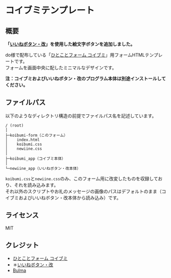 # コイブミテンプレート

## 概要
**「[いいねボタン・改](https://do.gt-gt.org/product/newiine/)」を使用した絵文字ボタンを追加しました。**

do様で配布している「[ひとことフォーム コイブミ](https://do.gt-gt.org/product/koibumi/)」用フォームHTMLテンプレートです。<br>
フォームを画面中央に配したミニマルなデザインです。

**注：コイブミおよびいいねボタン・改のプログラム本体は別途インストールしてください。**

## ファイルパス
以下のようなディレクトリ構造の前提でファイルパス名を記述しています。
```
/ (root)
│
├─koibumi-form（このフォーム）
│    index.html
│    koibumi.css
│    newiine.css
│
├─koibumi_app（コイブミ本体）
│
└─newiine_app（いいねボタン・改本体）
```

```koibumi.css```と```newiine.css```のみ、このフォーム用に改変したものを収録しており、それを読み込みます。<br>
それ以外のスクリプトやお礼のメッセージの画像のパスはデフォルトのまま（コイブミおよびいいねボタン・改本体から読み込み）です。

## ライセンス
MIT

## クレジット
* [ひとことフォーム コイブミ](https://do.gt-gt.org/product/koibumi/)
* ＊[いいねボタン・改](https://do.gt-gt.org/product/newiine/)
* [Bulma](https://bulma.io)
